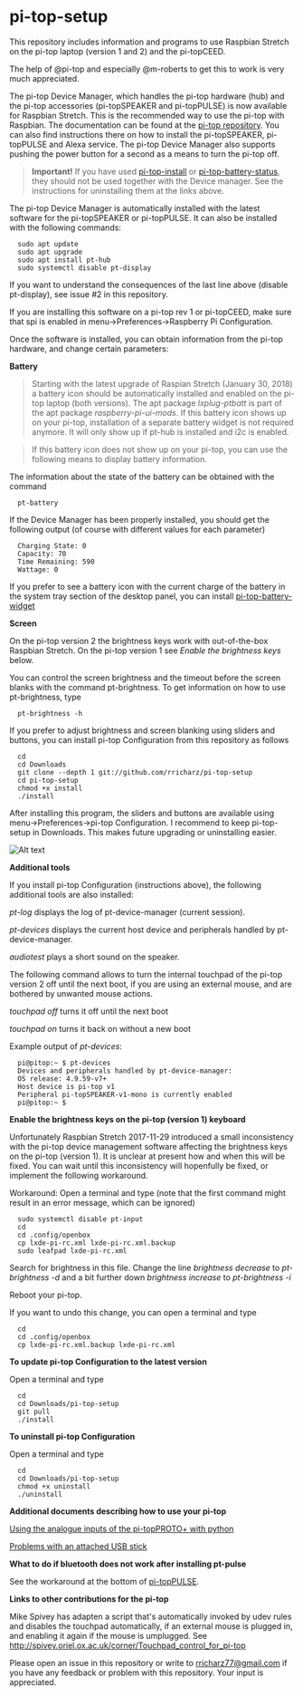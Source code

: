 # pi-top-setup

This repository includes information and programs to use Raspbian Stretch on the pi-top laptop
(version 1 and 2) and the pi-topCEED.

The help of @pi-top and especially @m-roberts to get this to work is very much appreciated.

The pi-top Device Manager, which handles the pi-top hardware (hub) and the pi-top accessories
(pi-topSPEAKER and pi-topPULSE) is now available for Raspbian Stretch. This is the recommended
way to use the pi-top with Raspbian. The documentation can be found at the
[pi-top repository](http:github.com/pi-top). You can also find instructions there on how to install
the pi-topSPEAKER, pi-topPULSE and Alexa service. The pi-top Device Manager
also supports pushing the power button for a second as a means to turn the pi-top off.

> **Important!**
> If you have used
> [pi-top-install](http:github.com/rricharz/pi-top-install) or
> [pi-top-battery-status](http:github.com/rricharz/pi-top-battery-status),
> they should not be used together with the
> Device manager. See the instructions for uninstalling them at the links above. 

The pi-top Device Manager is automatically installed with the latest software for the pi-topSPEAKER or
pi-topPULSE. It can also be installed with the following commands:
 
```
  sudo apt update
  sudo apt upgrade
  sudo apt install pt-hub
  sudo systemctl disable pt-display
```
If you want to understand the consequences of the last line above (disable pt-display),
see issue #2 in this repository.

If you are installing this software on a pi-top rev 1 or pi-topCEED, make sure that spi
is enabled in menu->Preferences->Raspberry Pi Configuration.

Once the software is installed, you can obtain information from the pi-top hardware, and change
certain parameters:


**Battery**

>Starting with the latest upgrade of Raspian Stretch (January 30, 2018) a battery icon
>should be automatically installed and enabled on the pi-top laptop (both versions).
>The apt package *lxplug-ptbatt* is part of the apt package *raspberry-pi-ui-mods*.
>If this battery icon shows up on your pi-top, installation of a separate battery widget
>is not required anymore. It will only show up if pt-hub is installed
>and i2c is enabled.

>If this battery icon does not show up on your pi-top, you can use the following means to
>display battery information.

The information about the state of the battery can be obtained with the command

```
  pt-battery
``` 

If the Device Manager has been properly installed, you should get the following output (of course with different values
for each parameter)

```
  Charging State: 0
  Capacity: 70
  Time Remaining: 590
  Wattage: 0
```

If you prefer to see a battery icon with the current charge of the battery in the
system tray section of the desktop panel, you can install
[pi-top-battery-widget](http:github.com/rricharz/pi-top-battery-widget)


**Screen**

On the pi-top version 2 the brightness keys work with out-of-the-box Raspbian Stretch.
On the pi-top version 1 see *Enable the brightness keys* below.

You can control the screen brightness and the timeout before the screen blanks with
the command pt-brightness. To get information on how to use pt-brightness, type

```
  pt-brightness -h
``` 

If you prefer to adjust brightness and screen blanking using sliders and buttons, you
can install pi-top Configuration from this repository as follows

```
  cd
  cd Downloads
  git clone --depth 1 git://github.com/rricharz/pi-top-setup
  cd pi-top-setup
  chmod +x install
  ./install 
```

After installing this program, the sliders and buttons are available using
menu->Preferences->pi-top Configuration. I recommend to keep pi-top-setup in
Downloads. This makes future upgrading or uninstalling easier.

![Alt text](config.png?raw=true "menu item")


**Additional tools**

If you install pi-top Configuration (instructions above), the following additional
tools are also installed: 

*pt-log* displays the log of pt-device-manager (current session).

*pt-devices* displays the current host device and peripherals handled by
pt-device-manager.

*audiotest* plays a short sound on the speaker.

The following command allows to turn the internal touchpad of the pi-top
version 2 off until the next boot, if you are using an external mouse, and are
bothered by unwanted mouse actions.

*touchpad off* turns it off until the next boot

*touchpad on* turns it back on without a new boot

Example output of *pt-devices*:
```
  pi@pitop:~ $ pt-devices
  Devices and peripherals handled by pt-device-manager:
  OS release: 4.9.59-v7+
  Host device is pi-top v1
  Peripheral pi-topSPEAKER-v1-mono is currently enabled
  pi@pitop:~ $
```


**Enable the brightness keys on the pi-top (version 1) keyboard**

Unfortunately Raspbian Stretch 2017-11-29 introduced a small inconsistency
with the pi-top device management software affecting the brightness keys on
the pi-top (version 1). It is unclear at present how and when this will be fixed.
You can wait until this inconsistency will hopenfully be fixed, or implement
the following workaround.

Workaround:
Open a terminal and type (note that the first command might result in an error message, which can be ignored)
```
  sudo systemctl disable pt-input
  cd
  cd .config/openbox
  cp lxde-pi-rc.xml lxde-pi-rc.xml.backup
  sudo leafpad lxde-pi-rc.xml
```

Search for brightness in this file.
Change the line *<command>brightness decrease</command>* to *<command>pt-brightness -d</command>*
and a bit further down *<command>brightness increase</command>* to *<command>pt-brightness -i</command>*

Reboot your pi-top.

If you want to undo this change, you can open a terminal and type
```
  cd
  cd .config/openbox
  cp lxde-pi-rc.xml.backup lxde-pi-rc.xml
```


**To update pi-top Configuration to the latest version**

Open a terminal and type

```
  cd
  cd Downloads/pi-top-setup
  git pull
  ./install
```


**To uninstall pi-top Configuration**

Open a terminal and type

```
  cd
  cd Downloads/pi-top-setup
  chmod +x uninstall
  ./uninstall
```


**Additional documents describing how to use your pi-top**

[Using the analogue inputs of the pi-topPROTO+ with python](http:github.com/rricharz/pi-top-setup/blob/master/documents/ProtoPlus.pdf)

[Problems with an attached USB stick](http:github.com/rricharz/pi-top-setup/blob/master/documents/use_of_usb_stick.txt)



**What to do if bluetooth does not work after installing pt-pulse**

See the workaround at the bottom of [pi-topPULSE](https://github.com/pi-top/pi-topPULSE).



**Links to other contributions for the pi-top**

Mike Spivey has adapten a script that's automatically invoked by udev rules and disables the touchpad automatically,
if an external mouse is plugged in, and enabling it again if the mouse is umplugged.
See http://spivey.oriel.ox.ac.uk/corner/Touchpad_control_for_pi-top


Please open an issue in this repository or write to rricharz77@gmail.com if you have any feedback
or problem with this repository. Your input is appreciated.